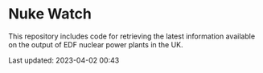 # Nuke Watch

This repository includes code for retrieving the latest information available on the output of EDF nuclear power plants in the UK.

Last updated: 2023-04-02 00:43